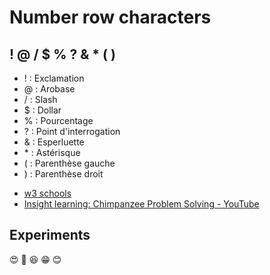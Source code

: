 # Number row characters
## ! @ / $ % ? & * ( )
- ! : Exclamation
- @ : Arobase
- / : Slash
- $ : Dollar
- % : Pourcentage
- ? : Point d'interrogation
- & : Esperluette
- \* : Astérisque
- ( : Parenthèse gauche
- ) : Parenthèse droit
* [w3 schools](https://www.w3schools.com/)
* [Insight learning: Chimpanzee Problem Solving - YouTube](https://www.youtube.com/watch?v=fPz6uvIbWZE&t=1s)
## Experiments
:heart_eyes: :sparkling_heart: :satisfied:
:grin: :blush:
